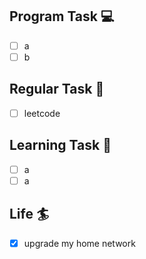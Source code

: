 

## Program Task  💻
- [ ] a
- [ ] b

## Regular Task  🤡
- [ ] leetcode

## Learning Task 🎯
- [ ] a
- [ ] a

## Life 🏄
- [x] upgrade my home network